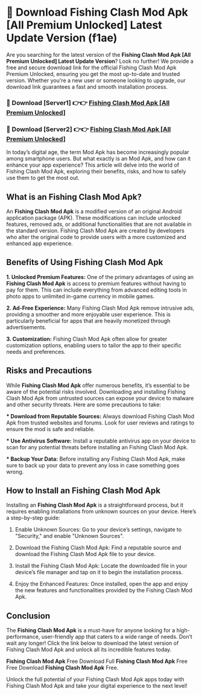 # 🤖 Download Fishing Clash Mod Apk [All Premium Unlocked] Latest Update Version (f1ae)

Are you searching for the latest version of the <strong>Fishing Clash Mod Apk [All Premium Unlocked] Latest Update Version</strong>? Look no further! We provide a free and secure download link for the official Fishing Clash Mod Apk Premium Unlocked, ensuring you get the most up-to-date and trusted version. Whether you're a new user or someone looking to upgrade, our download link guarantees a fast and smooth installation process.


<h3>📌 Download [Server1] 👉👉 <a href="https://hapymods.com?title=Fishing+Clash+Mod+Apk&ref=3B1">Fishing Clash Mod Apk [All Premium Unlocked]</a></h3>

<h3>📌 Download [Server2] 👉👉 <a href="https://hapymods.com?title=Fishing+Clash+Mod+Apk&ref=3B1">Fishing Clash Mod Apk [All Premium Unlocked]</a></h3>


In today’s digital age, the term Mod Apk has become increasingly popular among smartphone users. But what exactly is an Mod Apk, and how can it enhance your app experience? This article will delve into the world of Fishing Clash Mod Apk, exploring their benefits, risks, and how to safely use them to get the most out.


<h2>What is an Fishing Clash Mod Apk?</h2>

An <strong>Fishing Clash Mod Apk</strong> is a modified version of an original Android application package (APK). These modifications can include unlocked features, removed ads, or additional functionalities that are not available in the standard version. Fishing Clash Mod Apk are created by developers who alter the original code to provide users with a more customized and enhanced app experience.


<h2>Benefits of Using Fishing Clash Mod Apk</h2>

<strong> 1. Unlocked Premium Features:</strong> One of the primary advantages of using an <strong>Fishing Clash Mod Apk</strong> is access to premium features without having to pay for them. This can include everything from advanced editing tools in photo apps to unlimited in-game currency in mobile games.

<strong> 2. Ad-Free Experience:</strong> Many Fishing Clash Mod Apk remove intrusive ads, providing a smoother and more enjoyable user experience. This is particularly beneficial for apps that are heavily monetized through advertisements.

<strong> 3. Customization:</strong> Fishing Clash Mod Apk often allow for greater customization options, enabling users to tailor the app to their specific needs and preferences.


<h2>Risks and Precautions</h2>

While <strong>Fishing Clash Mod Apk</strong> offer numerous benefits, it’s essential to be aware of the potential risks involved. Downloading and installing Fishing Clash Mod Apk from untrusted sources can expose your device to malware and other security threats. Here are some precautions to take:

<strong> * Download from Reputable Sources:</strong> Always download Fishing Clash Mod Apk from trusted websites and forums. Look for user reviews and ratings to ensure the mod is safe and reliable.

<strong> * Use Antivirus Software:</strong> Install a reputable antivirus app on your device to scan for any potential threats before installing an Fishing Clash Mod Apk.

<strong> * Backup Your Data:</strong> Before installing any Fishing Clash Mod Apk, make sure to back up your data to prevent any loss in case something goes wrong.


<h2>How to Install an Fishing Clash Mod Apk</h2>

Installing an <strong>Fishing Clash Mod Apk</strong> is a straightforward process, but it requires enabling installations from unknown sources on your device. Here’s a step-by-step guide:

 1. Enable Unknown Sources: Go to your device’s settings, navigate to "Security," and enable "Unknown Sources".

 2. Download the Fishing Clash Mod Apk: Find a reputable source and download the Fishing Clash Mod Apk file to your device.

 3. Install the Fishing Clash Mod Apk: Locate the downloaded file in your device’s file manager and tap on it to begin the installation process.

 4. Enjoy the Enhanced Features: Once installed, open the app and enjoy the new features and functionalities provided by the Fishing Clash Mod Apk.


<h2><strong>Conclusion</strong></h2>

The <strong>Fishing Clash Mod Apk</strong> is a must-have for anyone looking for a high-performance, user-friendly app that caters to a wide range of needs. Don’t wait any longer! Click the link below to download the latest version of Fishing Clash Mod Apk and unlock all its incredible features today.

<strong>Fishing Clash Mod Apk</strong> Free Download Full <strong>Fishing Clash Mod Apk</strong> Free Free Download <strong>Fishing Clash Mod Apk</strong> Free.

Unlock the full potential of your Fishing Clash Mod Apk apps today with Fishing Clash Mod Apk and take your digital experience to the next level!